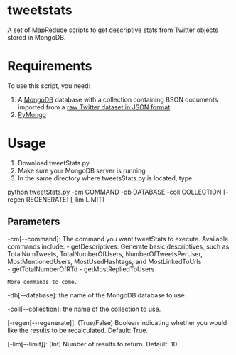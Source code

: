 tweetstats
==========

A set of MapReduce scripts to get descriptive stats from Twitter objects stored in MongoDB.

# Requirements

To use this script, you need:

1. A [MongoDB](http://www.mongodb.org/) database with a collection containing BSON documents imported from a [raw Twitter dataset in JSON format](https://dev.twitter.com/docs/platform-objects/tweets).
2. [PyMongo](http://api.mongodb.org/python/current/)

# Usage

1. Download tweetStats.py
2. Make sure your MongoDB server is running
3. In the same directory where tweetsStats.py is located, type:

  python tweetStats.py -cm COMMAND -db DATABASE -coll COLLECTION [-regen REGENERATE] [-lim LIMIT]

## Parameters

  -cm[--command]: The command you want tweetStats to execute. Available commands include:
    - getDescriptives: Generate basic descriptives, such as TotalNumTweets, TotalNumberOfUsers, NumberOfTweetsPerUser, MostMentionedUsers, MostUsedHashtags, and MostLinkedToUrls     
    - getTotalNumberOfRTd
    - getMostRepliedToUsers

    More commands to come.

  -db[--database]: the name of the MongoDB database to use.

  -coll[--collection]: the name of the collection to use.

  [-regen[--regenerate]]: (True/False) Boolean indicating whether you would like the results to be recalculated. Default: True.

  [-lim[--limit]]: (Int) Number of results to return. Default: 10
